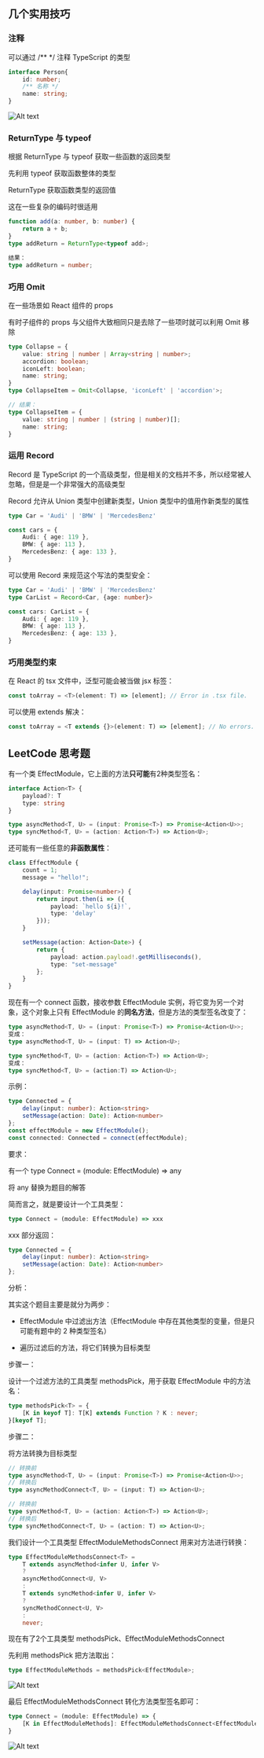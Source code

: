 ## 几个实用技巧

### 注释

可以通过 /** */ 注释 TypeScript 的类型

```ts
interface Person{
    id: number;
    /** 名称 */
    name: string;
}
```

![Alt text](imgs/18-01.png)

### ReturnType 与 typeof

根据 ReturnType 与 typeof 获取一些函数的返回类型

先利用 typeof 获取函数整体的类型

ReturnType 获取函数类型的返回值

这在一些复杂的编码时很适用

```ts
function add(a: number, b: number) {
    return a + b;
}
type addReturn = ReturnType<typeof add>;

结果：
type addReturn = number;
```

### 巧用 Omit

在一些场景如 React 组件的 props

有时子组件的 props 与父组件大致相同只是去除了一些项时就可以利用 Omit 移除

```ts
type Collapse = {
    value: string | number | Array<string | number>;
    accordion: boolean;
    iconLeft: boolean;
    name: string;
}
type CollapseItem = Omit<Collapse, 'iconLeft' | 'accordion'>;

// 结果：
type CollapseItem = {
    value: string | number | (string | number)[];
    name: string;
}
```

### 运用 Record

Record 是 TypeScript 的一个高级类型，但是相关的文档并不多，所以经常被人忽略，但是是一个非常强大的高级类型

Record 允许从 Union 类型中创建新类型，Union 类型中的值用作新类型的属性

```ts
type Car = 'Audi' | 'BMW' | 'MercedesBenz'

const cars = {
    Audi: { age: 119 },
    BMW: { age: 113 },
    MercedesBenz: { age: 133 },
}
```

可以使用 Record 来规范这个写法的类型安全：

```ts
type Car = 'Audi' | 'BMW' | 'MercedesBenz'
type CarList = Record<Car, {age: number}>

const cars: CarList = {
    Audi: { age: 119 },
    BMW: { age: 113 },
    MercedesBenz: { age: 133 },
}
```

### 巧用类型约束

在 React 的 tsx 文件中，泛型可能会被当做 jsx 标签：

```ts
const toArray = <T>(element: T) => [element]; // Error in .tsx file.
```

可以使用 extends 解决：

```ts
const toArray = <T extends {}>(element: T) => [element]; // No errors.
```

## LeetCode 思考题

有一个类 EffectModule，它上面的方法**只可能**有2种类型签名：

```ts
interface Action<T> {
    payload?: T
    type: string
}

type asyncMethod<T, U> = (input: Promise<T>) => Promise<Action<U>>;
type syncMethod<T, U> = (action: Action<T>) => Action<U>;
```

还可能有一些任意的**非函数属性**：

```ts
class EffectModule {
    count = 1;
    message = "hello!";

    delay(input: Promise<number>) {
        return input.then(i => ({
            payload: `hello ${i}!`,
            type: 'delay'
        }));
    }

    setMessage(action: Action<Date>) {
        return {
            payload: action.payload!.getMilliseconds(),
            type: "set-message"
        };
    }
}
```

现在有一个 connect 函数，接收参数 EffectModule 实例，将它变为另一个对象，这个对象上只有 EffectModule 的**同名方法**，但是方法的类型签名改变了：

```ts
type asyncMethod<T, U> = (input: Promise<T>) => Promise<Action<U>>;
变成：
type asyncMethod<T, U> = (input: T) => Action<U>;

type syncMethod<T, U> = (action: Action<T>) => Action<U>;
变成：
type syncMethod<T, U> = (action:T) => Action<U>;
```

示例：

```ts
type Connected = {
    delay(input: number): Action<string>
    setMessage(action: Date): Action<number>
};
const effectModule = new EffectModule();
const connected: Connected = connect(effectModule);
```

要求：

有一个 type Connect = (module: EffectModule) => any

将 any 替换为题目的解答

简而言之，就是要设计一个工具类型：

```ts
type Connect = (module: EffectModule) => xxx
```

xxx 部分返回：

```ts
type Connected = {
    delay(input: number): Action<string>
    setMessage(action: Date): Action<number>
};
```

分析：

其实这个题目主要是就分为两步：

- EffectModule 中过滤出方法（EffectModule 中存在其他类型的变量，但是只可能有题中的 2 种类型签名）

- 遍历过滤后的方法，将它们转换为目标类型

步骤一：

设计一个过滤方法的工具类型 methodsPick，用于获取 EffectModule 中的方法名：

```ts
type methodsPick<T> = {
    [K in keyof T]: T[K] extends Function ? K : never;
}[keyof T];
```

步骤二：

将方法转换为目标类型

```ts
// 转换前
type asyncMethod<T, U> = (input: Promise<T>) => Promise<Action<U>>;
// 转换后
type asyncMethodConnect<T, U> = (input: T) => Action<U>;

// 转换前
type syncMethod<T, U> = (action: Action<T>) => Action<U>;
// 转换后
type syncMethodConnect<T, U> = (action: T) => Action<U>;
```

我们设计一个工具类型 EffectModuleMethodsConnect 用来对方法进行转换：

```ts
type EffectModuleMethodsConnect<T> = 
    T extends asyncMethod<infer U, infer V>
    ?
    asyncMethodConnect<U, V>
    :
    T extends syncMethod<infer U, infer V>
    ?
    syncMethodConnect<U, V>
    :
    never;
```

现在有了2个工具类型 methodsPick、EffectModuleMethodsConnect

先利用 methodsPick 把方法取出：

```ts
type EffectModuleMethods = methodsPick<EffectModule>;
```

![Alt text](imgs/18-02.png)

最后 EffectModuleMethodsConnect 转化方法类型签名即可：

```ts
type Connect = (module: EffectModule) => {
    [K in EffectModuleMethods]: EffectModuleMethodsConnect<EffectModule[K]>;
}
```

![Alt text](imgs/18-03.png)